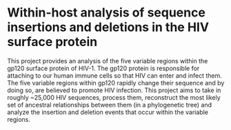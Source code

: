 # Within-host analysis of sequence insertions and deletions in the HIV surface protein  
This project provides an analysis of the five variable regions within the gp120 surface protein of HIV-1. The gp120 protein is responsible for attaching to our human immune cells so that HIV can enter and infect them. The five variable regions within gp120 rapidly change their sequence and by doing so, are believed to promote HIV infection. This project aims to take in roughly ~25,000 HIV sequences, process them, reconstruct the most likely set of ancestral relationships between them (in a phylogenetic tree) and analyze the insertion and deletion events that occur within the variable regions. 

